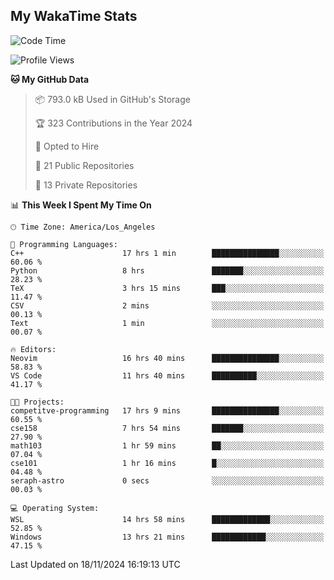 ## My WakaTime Stats
<!--START_SECTION:waka-->
![Code Time](http://img.shields.io/badge/Code%20Time-146%20hrs%2032%20mins-blue)

![Profile Views](http://img.shields.io/badge/Profile%20Views-0-blue)

**🐱 My GitHub Data** 

> 📦 793.0 kB Used in GitHub's Storage 
 > 
> 🏆 323 Contributions in the Year 2024
 > 
> 💼 Opted to Hire
 > 
> 📜 21 Public Repositories 
 > 
> 🔑 13 Private Repositories 
 > 
📊 **This Week I Spent My Time On** 

```text
🕑︎ Time Zone: America/Los_Angeles

💬 Programming Languages: 
C++                      17 hrs 1 min        ███████████████░░░░░░░░░░   60.06 % 
Python                   8 hrs               ███████░░░░░░░░░░░░░░░░░░   28.23 % 
TeX                      3 hrs 15 mins       ███░░░░░░░░░░░░░░░░░░░░░░   11.47 % 
CSV                      2 mins              ░░░░░░░░░░░░░░░░░░░░░░░░░   00.13 % 
Text                     1 min               ░░░░░░░░░░░░░░░░░░░░░░░░░   00.07 % 

🔥 Editors: 
Neovim                   16 hrs 40 mins      ███████████████░░░░░░░░░░   58.83 % 
VS Code                  11 hrs 40 mins      ██████████░░░░░░░░░░░░░░░   41.17 % 

🐱‍💻 Projects: 
competitve-programming   17 hrs 9 mins       ███████████████░░░░░░░░░░   60.55 % 
cse158                   7 hrs 54 mins       ███████░░░░░░░░░░░░░░░░░░   27.90 % 
math103                  1 hr 59 mins        ██░░░░░░░░░░░░░░░░░░░░░░░   07.04 % 
cse101                   1 hr 16 mins        █░░░░░░░░░░░░░░░░░░░░░░░░   04.48 % 
seraph-astro             0 secs              ░░░░░░░░░░░░░░░░░░░░░░░░░   00.03 % 

💻 Operating System: 
WSL                      14 hrs 58 mins      █████████████░░░░░░░░░░░░   52.85 % 
Windows                  13 hrs 21 mins      ████████████░░░░░░░░░░░░░   47.15 % 
```


 Last Updated on 18/11/2024 16:19:13 UTC
<!--END_SECTION:waka-->
